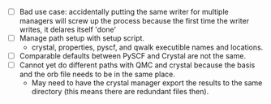 - [ ] Bad use case: accidentally putting the same writer for multiple managers
      will screw up the process because the first time the writer writes, it delares itself 'done'
- [ ] Manage path setup with setup script.
  - crystal, properties, pyscf, and qwalk executible names and locations.
- [ ] Comparable defaults between PySCF and Crystal are not the same.
- [ ] Cannot yet do different paths with QMC and crystal because the basis and the orb file needs to be in the same place.
  - May need to have the crystal manager export the results to the same directory (this means there are redundant files then).
